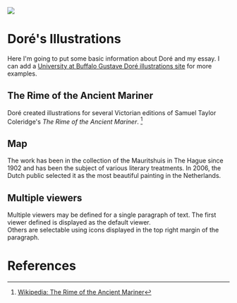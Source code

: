 <a href="https://juncture-digital.org"><img src="https://juncture-digital.org/images/ve-button.png"></a>

<param ve-config 
       title="Gustave Doré's Gothic Art"
       author="Sherri Brown" 
       banner="https://upload.wikimedia.org/wikipedia/commons/c/ca/Gustave_Dor%C3%A9_-_Loch_Lomond_-_88-1913_-_Saint_Louis_Art_Museum.jpg" 
       layout="vertical">

<!-- Entities discussed throughout the essay are typically defined before the essay text and
     are thus available in all text.  Entity identifiers (QIDs) can be found in either
     Wikipedia or Wikidata (https://www.wikidata.org)> -->
<param title="Gustave Doré" eid="Q6682" alias="engraver">
<param title="Strasbourg" eid="Q6602">
<param title="Romanticism" eid="Q37068">
<param title="Lord Byron" eid="Q5679" alias="Byron">


# Doré's Illustrations 

Here I'm going to put some basic information about Doré and my essay. I can add a [University at Buffalo Gustave Doré illustrations site](https://digital.lib.buffalo.edu/collection/LIB-SC001/) for more examples. 
<param ve-image 
       label="Gustave Doré" 
       description="photograph by Félix Nadar" 
       license="PD" 
       url="https://upload.wikimedia.org/wikipedia/commons/7/7e/F%C3%A9lix_Nadar_1820-1910_portraits_Gustave_Dor%C3%A9.jpg">

## The Rime of the Ancient Mariner 

Doré created illustrations for several Victorian editions of Samuel Taylor Coleridge's *The Rime of the Ancient Mariner*. [^1]
<param ve-image 
	label="The Mariner up on the mast in a storm"
	description="Illustration for *The Rime of the Ancient Mariner*" 
	license="PD" 	
        url="https://upload.wikimedia.org/wikipedia/commons/8/80/Gustave_Dore_Ancient_Mariner_Illustration.jpg">


## Map

The work has been in the collection of the Mauritshuis in The Hague since 1902 and has been the subject of various 
literary treatments. In 2006, the Dutch public selected it as the most beautiful painting in the Netherlands.
<param ve-map center="Q36600" zoom="11" prefer-geojson>

## Multiple viewers

Multiple viewers may be defined for a single paragraph of text.  The first viewer defined is displayed as the default viewer.  
Others are selectable using icons displayed in the top right margin of the paragraph.
<param ve-image 
       manifest="https://iiif.juncture-digital.org/manifest/6dd738aed85597cac540ad31dd5818e86ef7f2918c7b43a9eb3123d5538e6e4c">
<param ve-map center="Q36600" zoom="11">

# References

[^1]: [Wikipedia: The Rime of the Ancient Mariner](https://en.wikipedia.org/wiki/The_Rime_of_the_Ancient_Mariner)
